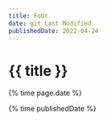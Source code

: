 ```yaml
---
title: FoUr
date: git Last Modified
publishedDate: 2022-04-24
---
```


# {{ title }}

{% time page.date %}

{% time publishedDate %}
